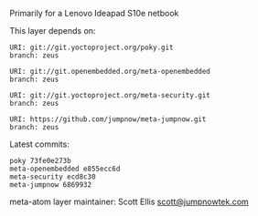 Primarily for a Lenovo Ideapad S10e netbook

This layer depends on:

    URI: git://git.yoctoproject.org/poky.git
    branch: zeus

    URI: git://git.openembedded.org/meta-openembedded
    branch: zeus

    URI: git://git.yoctoproject.org/meta-security.git
    branch: zeus

    URI: https://github.com/jumpnow/meta-jumpnow.git
    branch: zeus


Latest commits:

    poky 73fe0e273b
    meta-openembedded e855ecc6d
    meta-security ecd8c30
    meta-jumpnow 6869932


meta-atom layer maintainer: Scott Ellis <scott@jumpnowtek.com>
